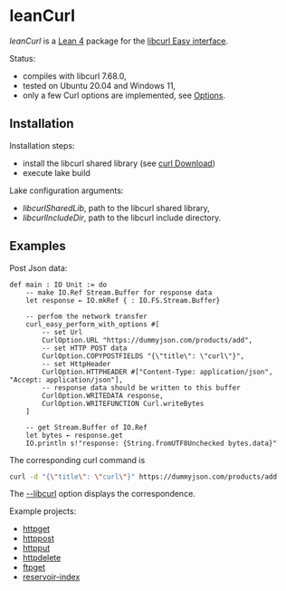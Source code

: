 # leanCurl

*leanCurl* is a [Lean 4](https://github.com/leanprover/lean4) package for the [libcurl Easy interface](https://curl.se/libcurl/).

Status:

* compiles with libcurl 7.68.0,
* tested on Ubuntu 20.04 and Windows 11,
* only a few Curl options are implemented, see [Options](https://github.com/bergmannjg/leanCurl/blob/main/src/Curl/Options.lean).

## Installation

Installation steps:

* install the libcurl shared library (see [curl Download](https://curl.se/download.html))
* execute lake build

Lake configuration arguments:

* *libcurlSharedLib*, path to the libcurl shared library,
* *libcurlIncludeDir*, path to the libcurl include directory.

## Examples

Post Json data:

```lean
def main : IO Unit := do
    -- make IO.Ref Stream.Buffer for response data
    let response ← IO.mkRef { : IO.FS.Stream.Buffer}

    -- perfom the network transfer 
    curl_easy_perform_with_options #[
        -- set Url
        CurlOption.URL "https://dummyjson.com/products/add",
        -- set HTTP POST data
        CurlOption.COPYPOSTFIELDS "{\"title\": \"curl\"}",
        -- set HttpHeader
        CurlOption.HTTPHEADER #["Content-Type: application/json", "Accept: application/json"],
        -- response data should be written to this buffer
        CurlOption.WRITEDATA response,
        CurlOption.WRITEFUNCTION Curl.writeBytes
    ]

    -- get Stream.Buffer of IO.Ref 
    let bytes ← response.get
    IO.println s!"response: {String.fromUTF8Unchecked bytes.data}"

```

The corresponding curl command is

```sh
curl -d "{\"title\": \"curl\"}" https://dummyjson.com/products/add
```

The [--libcurl](https://everything.curl.dev/libcurl/libcurl) option displays the correspondence.

Example projects:

* [httpget](https://github.com/bergmannjg/leanCurl/tree/main/examples/httpget/)
* [httppost](https://github.com/bergmannjg/leanCurl/tree/main/examples/httppost/)
* [httpput](https://github.com/bergmannjg/leanCurl/tree/main/examples/httpput/)
* [httpdelete](https://github.com/bergmannjg/leanCurl/tree/main/examples/httpdelete/)
* [ftpget](https://github.com/bergmannjg/leanCurl/tree/main/examples/ftpget//)
* [reservoir-index](https://github.com/bergmannjg/leanCurl/tree/main/examples/reservoir-index//)
